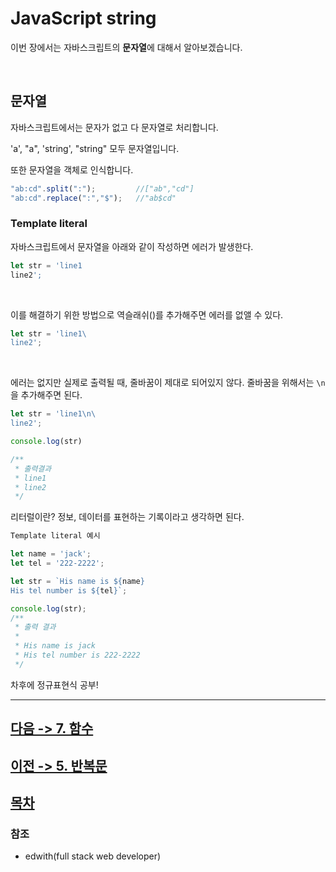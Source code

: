 JavaScript string
================
이번 장에서는 자바스크립트의 **문자열**에 대해서 알아보겠습니다.

<br>

## 문자열

자바스크립트에서는 문자가 없고 다 문자열로 처리합니다.

'a', "a", 'string', "string" 모두 문자열입니다.

또한 문자열을 객체로 인식합니다.

```js
"ab:cd".split(":");         //["ab","cd"]
"ab:cd".replace(":","$");   //"ab$cd"
```


### Template literal

자바스크립트에서 문자열을 아래와 같이 작성하면 에러가 발생한다.  
```js
let str = 'line1
line2';
```

<br>

이를 해결하기 위한 방법으로 역슬래쉬(\)를 추가해주면 에러를 없앨 수 있다.  
```js
let str = 'line1\
line2';
```

<br>

에러는 없지만 실제로 출력될 때, 줄바꿈이 제대로 되어있지 않다. 줄바꿈을 위해서는 `\n`을 추가해주면 된다.  

```js
let str = 'line1\n\
line2';

console.log(str)

/**
 * 출력결과
 * line1
 * line2
 */
```

리터럴이란? 정보, 데이터를 표현하는 기록이라고 생각하면 된다.  

```js
Template literal 예시

let name = 'jack';
let tel = '222-2222';

let str = `His name is ${name}
His tel number is ${tel}`;

console.log(str);
/**
 * 출력 결과
 * 
 * His name is jack
 * His tel number is 222-2222
 */
```

차후에 정규표현식 공부!

---
## [다음 -> 7. 함수](https://github.com/fed-gren/Web-Study/blob/master/JavaScript/7_함수.md)
## [이전 -> 5. 반복문](https://github.com/fed-gren/Web-Study/blob/master/JavaScript/5_반복문.md)
## [목차](https://github.com/fed-gren/Web-Study/blob/master/JavaScript/README.md)

### 참조

- edwith(full stack web developer)